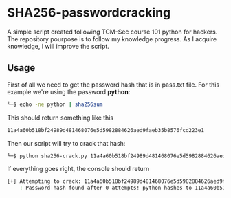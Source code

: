 # SHA256-passwordcracking
A simple script created following TCM-Sec course 101 python for hackers.
The repository pourpose is to follow my knowledge progress. As I acquire knowledge, I will improve the script.

## Usage
First of all we need to get the password hash that is in pass.txt file. For this example we're using the password **python**:
```bash
└─$ echo -ne python | sha256sum 
```
This should return something like this
```bash
11a4a60b518bf24989d481468076e5d5982884626aed9faeb35b8576fcd223e1
```
Then our script will try to crack that hash:
```bash
└─$ python sha256-crack.py 11a4a60b518bf24989d481468076e5d5982884626aed9faeb35b8576fcd223e1
```
If everything goes right, the console should return
```bash
[+] Attempting to crack: 11a4a60b518bf24989d481468076e5d5982884626aed9faeb35b8576fcd223e1!
    : Password hash found after 0 attempts! python hashes to 11a4a60b518bf24989d481468076e5d5982884626aed9faeb35b8576fcd223e1!
```